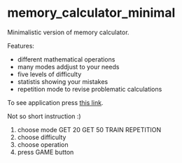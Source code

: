 # memory_calculator_minimal

Minimalistic version of memory calculator.

Features:

- different mathematical operations
- many modes addjust to your needs
- five levels of difficulty
- statistis showing your mistakes
- repetition mode to revise problematic calculations

To see application press [this link](https://adampekala.github.io/memory_calculator_minimal/).

Not so short instruction :)

1. choose mode
   GET 20
   GET 50
   TRAIN
   REPETITION
2. choose difficulty
3. choose operation
4. press GAME button
